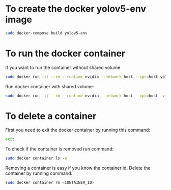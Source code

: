 # To create the docker yolov5-env image

```bash
sudo docker-compose build yolov5-env
```

# To run the docker container 

If you want to run the container without shared volume
```bash
sudo docker run -it --rm --runtime nvidia --network host --ipc=host yolov5-env-image:1.0
```

Run docker container with shared volume:

```bash
sudo docker run -it --rm --runtime nvidia --network host --ipc=host -v /mnt/XavierSSD/<FOLDER_NAME>:/usr/src/app  yolov5-env-image:1.0
```
# To delete a container

First you need to exit the docker container by running this command:

```bash
exit
```

To check if the container is removed run command:

```bash
sudo docker container ls -a
```

Removing a container is easy if you know the container id. Delete the container by running command:
```bash
sudo docker container rm <CONTAINER_ID>
```
